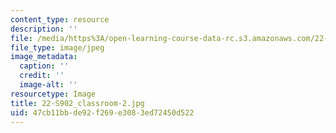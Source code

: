 ```yaml
---
content_type: resource
description: ''
file: /media/https%3A/open-learning-course-data-rc.s3.amazonaws.com/22-s902-do-it-yourself-diy-geiger-counters-january-iap-2015/47cb11bbde92f269e3083ed72450d522_22-S902_classroom-2.jpg
file_type: image/jpeg
image_metadata:
  caption: ''
  credit: ''
  image-alt: ''
resourcetype: Image
title: 22-S902_classroom-2.jpg
uid: 47cb11bb-de92-f269-e308-3ed72450d522
---
```

